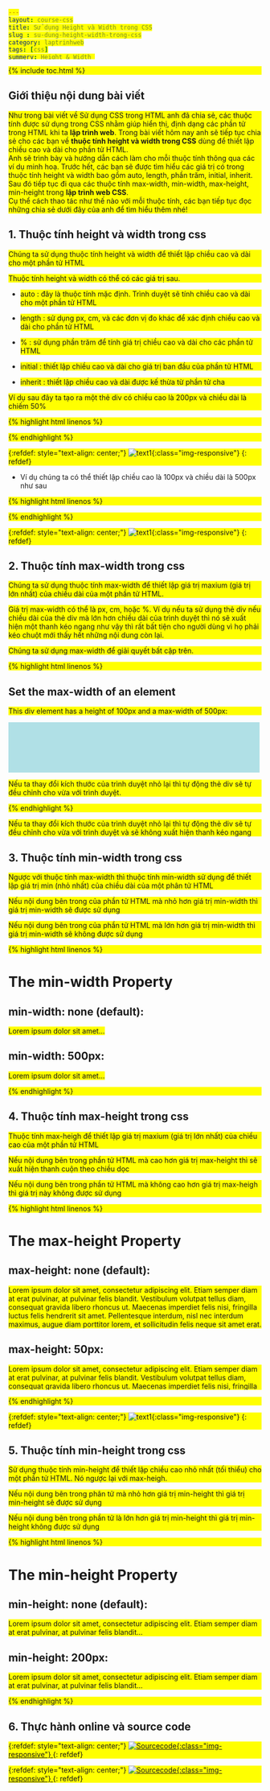 ```yaml
---
layout: course-css
title: Sử dụng Height và Width trong CSS
slug : su-dung-height-width-trong-css
category: laptrinhweb
tags: [css]
summery: Height & Width 
image: /images/blog/angular.png
description : Trình bày và hướng dẫn cách làm đối với mỗi thuộc tính trong lập trình web CSS kèm theo các ví dụ minh hoạ. Trước hết, các bạn sẽ được tìm hiểu các giá trị có trong thuộc tính height và width bao gồm auto, length, phần trăm, initial, inherit. Sau đó tiếp tục đi qua các thuộc tính max-width, min-width, max-height, min-height trong lập trình web CSS. 
youtubeId: Ex3glZTCvlY
---
```


{% include toc.html %}

## **Giới thiệu nội dung bài viết**

Như trong bài viết về Sử dụng CSS trong HTML anh đã chia sẻ, các thuộc tính được sử dụng trong CSS nhằm giúp hiển thị, định dạng các phần tử trong HTML khi ta <b>lập trình web</b>. Trong bài viết hôm nay anh sẽ tiếp tục chia sẻ cho các bạn về <b>thuộc tính height và width trong CSS</b> dùng để thiết lập chiều cao và dài cho phần tử HTML.
<br>
Anh sẽ trình bày và hướng dẫn cách làm cho mỗi thuộc tính thông qua các ví dụ minh hoạ. Trước hết, các bạn sẽ được tìm hiểu các giá trị có trong thuộc tính height và width bao gồm auto, length, phần trăm, initial, inherit. Sau đó tiếp tục đi qua các thuộc tính max-width, min-width, max-height, min-height trong <b>lập trình web CSS</b>.
<br>
Cụ thể cách thao tác như thế nào với mỗi thuộc tính, các bạn tiếp tục đọc những chia sẻ dưới đây của anh để tìm hiểu thêm nhé!


## **1. Thuộc tính height và width trong css**

Chúng ta sử dụng thuộc tính height và width để thiết lập chiều cao và dài cho một phần tử HTML

Thuộc tính height và width có thể có các giá trị sau.

- auto : đây là thuộc tính mặc định. Trình duyệt sẽ tính chiều cao và dài cho một phần tử HTML

- length : sử dụng px, cm, và các đơn vị đo khác để xác định chiều cao và dài cho phần tử HTML

- %      : sử dụng phần trăm để tính giá trị chiều cao và dài cho các phần tử HTML

- initial : thiết lập chiều cao và dài cho giá trị ban đầu của phần tử HTML
- inherit : thiết lập chiều cao và dài được kế thừa từ phần tử cha   

Ví dụ sau đây ta tạo ra một thẻ div có chiều cao là 200px và chiều dài là chiếm 50%

{% highlight html linenos %}

<!DOCTYPE html>
<html>
<head>
<style>
div {
  height: 200px;
  width: 50%;
  background-color: powderblue;
}
</style>
</head>
<body>

{% endhighlight %}

{:refdef: style="text-align: center;"}
![text1](/images/post/css/heightwidth.png){:class="img-responsive"}
{: refdef}


- Ví dụ chúng ta có thể thiết lập chiều cao là 100px và chiều dài là 500px như sau


{% highlight html linenos %}

<!DOCTYPE html>
<html>
<head>
<style>
div {
  height: 100px;
  width: 500px;
  background-color: powderblue;
}
</style>
</head>
<body>

{% endhighlight %}

{:refdef: style="text-align: center;"}
![text1](/images/post/css/heightwidth1.png){:class="img-responsive"}
{: refdef}

## **2. Thuộc tính max-width trong css**

Chúng ta sử dụng thuộc tính max-width để thiết lập giá trị maxium (giá trị lớn nhất) của chiều dài của một phần tử HTML.

Giá trị max-width có thể là px, cm, hoặc %. Ví dụ nếu ta sử dụng thẻ div nếu chiều dài của thẻ div mà lớn hơn chiều dài của trình duyệt thì nó sẽ xuất hiện một thanh kéo ngang như vậy thì rất bất tiện cho người dùng vì họ phải kéo chuột mới thấy hết những nội dung còn lại.

Chúng ta sử dụng max-width để giải quyết bất cập trên.


{% highlight html linenos %}

<!DOCTYPE html>
<html>
<head>
<style>
div {
  max-width: 500px;
  height: 100px;
  background-color: powderblue;
}
</style>
</head>
<body>

<h2>Set the max-width of an element</h2>
<p>This div element has a height of 100px and a max-width of 500px:</p>

<div></div>

<p>Nếu ta thay đổi kích thước của trình duyệt nhỏ lại thì tự động thẻ div sẽ tự đều chỉnh cho vừa với trình duyệt.</p>

</body>
</html>

{% endhighlight %}



Nếu ta thay đổi kích thước của trình duyệt nhỏ lại thì tự động thẻ div sẽ tự đều chỉnh cho vừa với trình duyệt và sẽ không xuất hiện thanh kéo ngang

## **3. Thuộc tính min-width trong css**

Ngược với thuộc tính max-width thì thuộc tính min-width sử dụng để thiết lập giá trị min (nhỏ nhất) của chiều dài của một phân tử HTML

Nếu nội dung bên trong của phần tử HTML mà nhỏ hơn giá trị min-width thì giá trị min-width sẽ được sử dụng

Nếu nội dung bên trong của phần tử HTML mà lớn hơn giá trị min-width thì giá trị min-width sẽ không được sử dụng

{% highlight html linenos %}

<!DOCTYPE html>
<html>
<head>
<style>
span {
  background-color: yellow;  
}

span.ex1 {
  min-width: 500px;
  display: inline-block;
}
</style>
</head>
<body>
<h1>The min-width Property</h1>

<h2>min-width: none (default):</h2>
<span>Lorem ipsum dolor sit amet...</span>

<h2>min-width: 500px:</h2>
<span class="ex1">Lorem ipsum dolor sit amet...</span>

</body>
</html>


{% endhighlight %}

## **4. Thuộc tính max-height trong css**

Thuộc tính max-heigh để thiết lập giá trị maxium (giá trị lớn nhất) của chiều cao của một phần tử HTML

Nếu nội dung bên trong phần tử HTML mà cao hơn giá trị max-height thì sẽ xuất hiện thanh cuộn theo chiều dọc 

Nếu nội dung bên trong phần tử HTML mà không cao hơn giá trị max-heigh thì giá trị này không được sử dụng

{% highlight html linenos %}

<!DOCTYPE html>
<html>
<head>
<style>
p.ex1 {
  max-height: 50px;
  overflow: auto;
}
</style>
</head>
<body>
<h1>The max-height Property</h1>

<h2>max-height: none (default):</h2>
<p>Lorem ipsum dolor sit amet, consectetur adipiscing elit. Etiam semper diam at erat pulvinar, at pulvinar felis blandit. Vestibulum volutpat tellus diam, consequat gravida libero rhoncus ut. Maecenas imperdiet felis nisi, fringilla luctus felis hendrerit sit amet. Pellentesque interdum, nisl nec interdum maximus, augue diam porttitor lorem, et sollicitudin felis neque sit amet erat.</p>

<h2>max-height: 50px:</h2>
<p class="ex1">Lorem ipsum dolor sit amet, consectetur adipiscing elit. Etiam semper diam at erat pulvinar, at pulvinar felis blandit. Vestibulum volutpat tellus diam, consequat gravida libero rhoncus ut. Maecenas imperdiet felis nisi, fringilla luctus felis hendrerit sit amet. Pellentesque interdum, nisl nec interdum maximus, augue diam porttitor lorem, et sollicitudin felis neque sit amet erat.</p>

</body>
</html>


{% endhighlight %}

{:refdef: style="text-align: center;"}
![text1](/images/post/css/heightwidth2.png){:class="img-responsive"}
{: refdef}

## **5. Thuộc tính min-height trong css**

Sử dụng thuộc tính min-height để thiết lập chiều cao nhỏ nhất (tối thiểu) cho một phần tử HTML. Nó ngược lại với max-heigh.

Nếu nội dung bên trong phân tử mà nhỏ hơn giá trị min-height thì giá trị min-height sẽ được sử dụng

Nếu nội dung bên trong phần tử là lớn hơn giá trị min-height thì giá trị min-height không được sử dụng

{% highlight html linenos %}

<!DOCTYPE html>
<html>
<head>
<style>
p {
  background-color: yellow;  
}

p.ex1 {
  min-height: 100px;
}
</style>
</head>
<body>
<h1>The min-height Property</h1>

<h2>min-height: none (default):</h2>
<p>Lorem ipsum dolor sit amet, consectetur adipiscing elit. Etiam semper diam at erat pulvinar, at pulvinar felis blandit...</p>

<h2>min-height: 200px:</h2>
<p class="ex1">Lorem ipsum dolor sit amet, consectetur adipiscing elit. Etiam semper diam at erat pulvinar, at pulvinar felis blandit...</p>

</body>
</html>


{% endhighlight %}


## **6. Thực hành online và source code**

{:refdef: style="text-align: center;"}
<a href="https://levunguyen.com/hoc-lap-trinh-online-editor-js/" target="_blank"> ![Sourcecode ](/images/icon/tryit.png){:class="img-responsive"} </a>
{: refdef}

{:refdef: style="text-align: center;"}
<a href="https://github.com/levunguyen/CSS-Fundamental" target="_blank"> ![Sourcecode ](/images/icon/githubsource.png){:class="img-responsive"} </a>
{: refdef}








